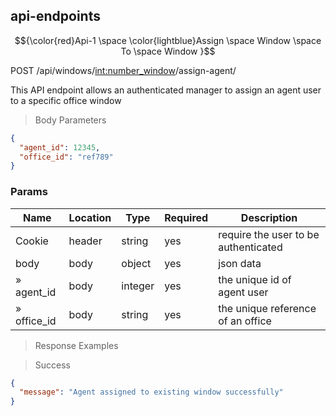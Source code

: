 ## api-endpoints

$${\color{red}Api-1 \space \color{lightblue}Assign  \space Window \space To \space Window }$$

POST /api/windows/<int:number_window>/assign-agent/

This API endpoint allows an authenticated manager to assign an agent user to a specific office window

> Body Parameters

```json
{
  "agent_id": 12345,
  "office_id": "ref789"
}
```

### Params

|Name|Location|Type|Required|Description|
|---|---|---|---|---|
|Cookie|header|string| yes |require the user to be authenticated|
|body|body|object| yes |json data|
|» agent_id|body|integer| yes |the unique id of agent user|
|» office_id|body|string| yes |the unique reference of an office|

> Response Examples

> Success

```json
{
  "message": "Agent assigned to existing window successfully"
}
```
